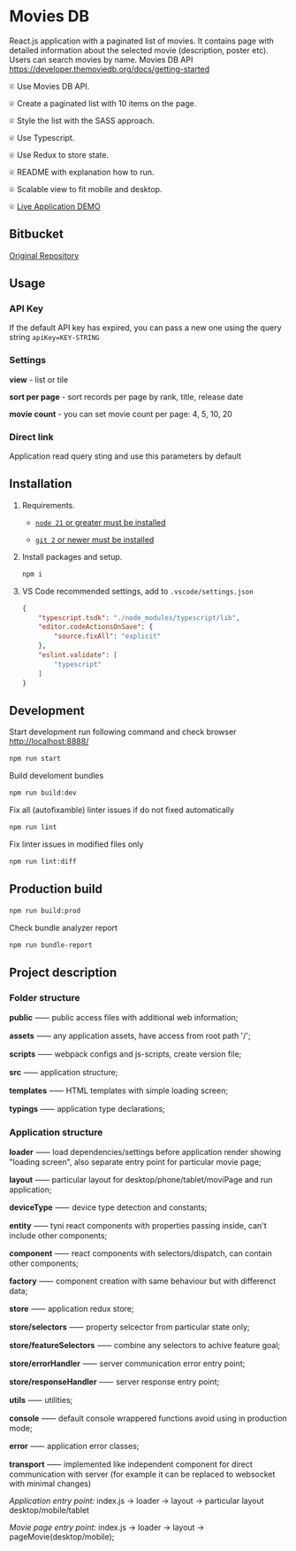 # Movies DB

React.js application with a paginated list of movies. It contains page with detailed information about the selected movie (description, poster etc). Users can search movies by name.
Movies DB API <https://developer.themoviedb.org/docs/getting-started>

<img src="assets/check.jpg" width="10px" alt="done" /> Use Movies DB API.

<img src="assets/check.jpg" width="10px" alt="done" /> Create a paginated list with 10 items on the page.

<img src="assets/check.jpg" width="10px" alt="done" /> Style the list with the SASS approach.

<img src="assets/check.jpg" width="10px" alt="done" /> Use Typescript.

<img src="assets/check.jpg" width="10px" alt="done" /> Use Redux to store state.

<img src="assets/check.jpg" width="10px" alt="done" /> README with explanation how to run.

<img src="assets/check.jpg" width="10px" alt="done" /> Scalable view to fit mobile and desktop.

<img src="assets/check.jpg" width="10px" alt="done" /> [Live Application DEMO](https://oleggnet.dev/cv/moviesdb/)

## Bitbucket

[Original Repository](https://bitbucket.org/olegg-examples/moviesdb/src/main/)

## Usage

### API Key

If the default API key has expired, you can pass a new one using the query string `apiKey=KEY-STRING`

### Settings

**view** - list or tile

**sort per page** - sort records per page by rank, title, release date

**movie count** - you can set movie count per page: 4, 5, 10, 20

### Direct link

Application read query sting and use this parameters by default

## Installation

1. Requirements.

    * [`node 21` or greater must be installed](https://nodejs.org/en/download)

    * [`git 2` or newer must be installed](https://git-scm.com/downloads)

1. Install packages and setup.

    ```sh
    npm i
    ```

1. VS Code recommended settings, add to `.vscode/settings.json`

    ```json
    {
        "typescript.tsdk": "./node_modules/typescript/lib",
        "editor.codeActionsOnSave": {
            "source.fixAll": "explicit"
        },
        "eslint.validate": [
            "typescript"
        ]
    }
    ```

## Development

Start development run following command and check browser <http://localhost:8888/>

```sh
npm run start
```

Build develoment bundles

```sh
npm run build:dev
```

Fix all (autofixamble) linter issues if do not fixed automatically

```sh
npm run lint
```

Fix linter issues in modified files only

```sh
npm run lint:diff
```

## Production build

```sh
npm run build:prod
```

Check bundle analyzer report

```sh
npm run bundle-report
```

## Project description

### Folder structure

**public** ⸺ public access files with additional web information;

**assets** ⸺ any application assets, have access from root path '/';

**scripts** ⸺ webpack configs and js-scripts, create version file;

**src** ⸺ application structure;

**templates** ⸺ HTML templates with simple loading screen;

**typings** ⸺ application type declarations;

### Application structure

**loader** ⸺ load dependencies/settings before application render showing "loading screen", also separate entry point for particular movie page;

**layout** ⸺ particular layout for desktop/phone/tablet/moviPage and run application;

**deviceType** ⸺ device type detection and constants;

**entity** ⸺ tyni react components with properties passing inside, can't include other components;

**component** ⸺ react components with selectors/dispatch, can contain other components;

**factory** ⸺ component creation with same behaviour but with differenct data;

**store** ⸺ application redux store;

**store/selectors** ⸺ property selcector from particular state only;

**store/featureSelectors** ⸺ combine any selectors to achive feature goal;

**store/errorHandler** ⸺ server communication error entry point;

**store/responseHandler** ⸺ server response entry point;

**utils** ⸺ utilities;

**console** ⸺ default console wrappered functions avoid using in production mode;

**error** ⸺ application error classes;

**transport** ⸺ implemented like independent component for direct communication with server (for example it can be replaced to websocket with minimal changes)

*Application entry point:* index.js -> loader -> layout -> particular layout desktop/mobile/tablet

*Movie page entry point:* index.js -> loader -> layout -> pageMovie(desktop/mobile);
